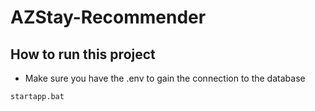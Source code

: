 # AZStay-Recommender
## How to run this project
- Make sure you have the .env to gain the connection to the database
```
startapp.bat
```